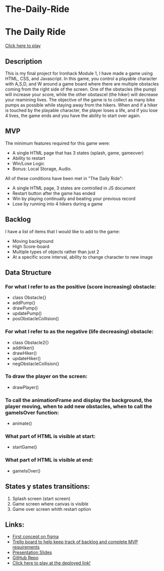 # The-Daily-Ride

<h1>The Daily Ride</h1>

<a href="https://augustcolonna.github.io/The-Daily-Ride/">Click here to play</a>

<h2>Description</h2>
<p>This is my final project for Ironhack Module 1, I have made a game using HTML, CSS, and Javascript. In this game, you control a playable character with A,S,D, and W around a game board where there are multiple obstacles coming from the right side of the screen. One of the obstacles (the pump) will increase your score, while the other obstascel (the hiker) will decrease your reamining lives. The objective of the game is to collect as many bike pumps as possible while staying away from the hikers. When and if a hiker is touched by the playable character, the player loses a life, and if you lose 4 lives, the game ends and you have the ability to start over again.</p>

<h2>MVP</h2>
<span>The minimum features required for this game were:</span>
<ul>
    <li>A single HTML page that has 3 states (splash, game, gameover)</li>
    <li>Ability to restart</li>
    <li>Win/Lose Logic</li>
    <li>Bonus: Local Storage, Audio.</li>
</ul>

<span>All of these conditions have been met in "The Daily Ride":</span>

<ul>
    <li>A single HTML page, 3 states are controlled in JS document</li>
    <li>Restart button after the game has ended</li>
    <li>Win by playing continually and beating your previous record</li>
    <li>Lose by running into 4 hikers during a game</li>
</ul>

<h2>Backlog</h2>
I have a list of items that I would like to add to the game:
<ul>
    <li>Moving background</li>
    <li>High Score-board</li>
    <li>Multiple types of objects rather than just 2</li>
    <li>At a specific score interval, ability to change character to new image</li>
</ul>

<h2>Data Structure</h2>

<h3>For what I refer to as the positive (score increasing) obstacle:</h3>
<ul>
    <li>class Obstacle{}</li>
    <li>addPump()</li>
    <li>drawPump()</li>
    <li>updatePump()</li>
    <li>posObstacleCollision()</li>
</ul>

<h3>For what I refer to as the negative (life decreasing) obstacle:</h3>
<ul>
    <li>class Obstacle2{}</li>
    <li>addHiker()</li>
    <li>drawHiker()</li>
    <li>updateHiker()</li>
    <li>negObstacleCollision()</li>
</ul>

<h3>To draw the player on the screen:</h3>
<ul>
    <li>drawPlayer()</li>
</ul>

<h3>To call the animationFrame and display the background, the player moving, when to add new obstacles, when to call the gameIsOver function:</h3> 
<ul>
    <li>animate()</li>
</ul>

<h3>What part of HTML is visible at start:</h3>
<ul>
    <li>startGame()</li>
</ul>

<h3>What part of HTML is visible at end:</h3>
<ul>
    <li>gameIsOver()</li>
</ul>

<h2>States y states transitions:</h2>
<ol>
    <li>Splash screen (start screen)</li>
    <li>Game screen where canvas is visible</li>
    <li>Game over screen whith restart option</li>
</ol>

<h2>Links:</h2>
<ul>
    <li><a href="https://www.figma.com/file/dgm66oDqWlOGV89hJ069cA/Ride-for-Your-life-Game?node-id=0-1&t=sbHPtgiBBnkbmlVO-0"> First concept on figma</a></li>
    <li><a href="https://trello.com/b/YgcNoobj/module-1-final-project">Trello board to help keep track of backlog and complete MVP requirements</a></li>
    <li><a href="https://app.pitch.com/app/player/eccc70a7-f7e7-4f06-92f5-c0f54d78340d/ab18f9a0-1585-478e-bb0b-bcf55422a9a1/1a27bd12-80ee-418c-95e8-7a0cf409d06b">Presentation Slides</a></li>
    <li><a href="https://github.com/augustcolonna/The-Daily-Ride">GitHub Repo</a></li>
    <li><a href="https://augustcolonna.github.io/The-Daily-Ride/">Click here to play at the deployed link!</a></li>
</ul>
